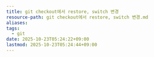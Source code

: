 ```yaml
---
title: git checkout에서 restore, switch 변경
resource-path: git checkout에서 restore, switch 변경.md
aliases:
tags:
  - git
date: 2025-10-23T05:24:22+09:00
lastmod: 2025-10-23T05:24:44+09:00
---
```

